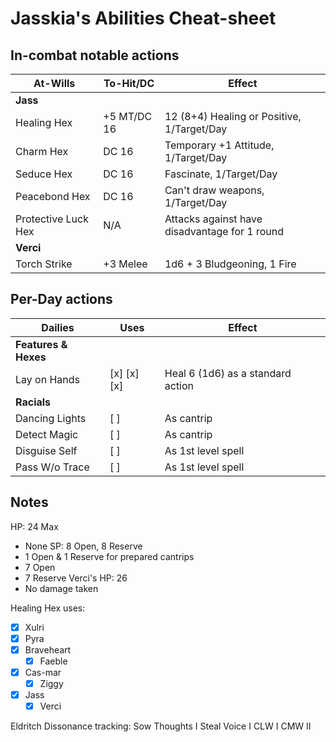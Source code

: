 # Jasskia's Abilities Cheat-sheet
## In-combat notable actions
| 	At-Wills					|	To-Hit/DC  	|	Effect	|
|-----------------------|--------------|-----------|
|	**Jass**
|	Healing Hex				|	+5 MT/DC 16	|	12 (8+4) Healing or Positive, 1/Target/Day
|	Charm Hex				|	DC 16			|	Temporary +1 Attitude, 1/Target/Day
|	Seduce Hex				|	DC 16			|	Fascinate, 1/Target/Day
|	Peacebond Hex			|	DC 16			|	Can't draw weapons, 1/Target/Day
|	Protective Luck Hex	|	N/A			|	Attacks against have disadvantage for 1 round
|	**Verci**
|	Torch Strike			|	+3 Melee		|	1d6 + 3 Bludgeoning, 1 Fire

## Per-Day actions
|	Dailies					|	Uses										|	Effect	| 
|-----------------------|-----------------------------------|-----------|
|	**Features & Hexes**				
|	Lay on Hands			|	[x] [x] [x]								|	Heal 6 (1d6) as a standard action
|	**Racials**
| 	Dancing Lights			|	[ ]										|	As cantrip
| 	Detect Magic			|	[ ]										|	As cantrip
|	Disguise Self			|	[ ]										|	As 1st level spell
|	Pass W/o Trace			|	[ ]										|	As 1st level spell

## Notes
HP: 24 Max
 - None
SP: 8 Open, 8 Reserve
 - 1 Open & 1 Reserve for prepared cantrips
 - 7 Open
 - 7 Reserve
Verci's HP: 26
 - No damage taken

Healing Hex uses: 
 - [x] Xulri
 - [x] Pyra
 - [x] Braveheart  
   - [x] Faeble
 - [x] Cas-mar
   - [x] Ziggy
 - [x] Jass
   - [x] Verci 

Eldritch Dissonance tracking: 
Sow Thoughts I
Steal Voice I 
CLW I
CMW II
